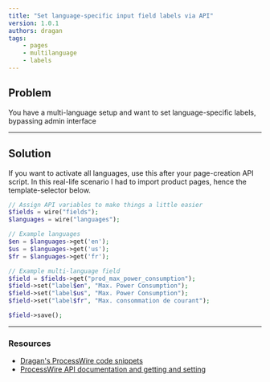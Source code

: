 ```yaml
---
title: "Set language-specific input field labels via API"
version: 1.0.1
authors: dragan
tags:
    - pages
    - multilanguage
    - labels
---
```


## Problem

You have a multi-language setup and want to set language-specific labels, bypassing admin interface

---

## Solution

If you want to activate all languages, use this after your page-creation API script. In this real-life scenario I had to import product pages, hence the template-selector below.

```php
// Assign API variables to make things a little easier
$fields = wire("fields");
$languages = wire("languages");

// Example languages
$en = $languages->get('en');
$us = $languages->get('us');
$fr = $languages->get('fr');

// Example multi-language field
$field = $fields->get("prod_max_power_consumption");
$field->set("label$en", "Max. Power Consumption");
$field->set("label$us", "Max. Power Consumption");
$field->set("label$fr", "Max. consommation de courant");

$field->save();
```

---

### Resources

-   [Dragan's ProcessWire code snippets](https://github.com/dragan1700/pw/blob/master/setFieldLabels.php)
-   [ProcessWire API documentation and getting and setting](http://processwire.com/api/multi-language-support/multi-language-fields/#getting-and-setting)
